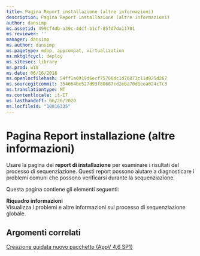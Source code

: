 ```yaml
---
title: Pagina Report installazione (altre informazioni)
description: Pagina Report installazione (altre informazioni)
author: dansimp
ms.assetid: 499cf4db-a39c-4dcf-b1cf-85fd7da11701
ms.reviewer: ''
manager: dansimp
ms.author: dansimp
ms.pagetype: mdop, appcompat, virtualization
ms.mktglfcycl: deploy
ms.sitesec: library
ms.prod: w10
ms.date: 06/16/2016
ms.openlocfilehash: 54ff1a6919d6ecf75766dc1d76873c11d025d267
ms.sourcegitcommit: 354664bc527d93f80687cd2eba70d1eea024c7c3
ms.translationtype: MT
ms.contentlocale: it-IT
ms.lasthandoff: 06/26/2020
ms.locfileid: "10816335"
---
```

# Pagina Report installazione (altre informazioni)


Usare la pagina del **report di installazione** per esaminare i risultati del processo di sequenziazione. Questi report possono aiutare a diagnosticare i problemi comuni che possono verificarsi durante la sequenziazione.

Questa pagina contiene gli elementi seguenti:

<a href="" id="information-pane"></a>**Riquadro informazioni**  
Visualizza i problemi e altre informazioni sul processo di sequenziazione globale.

## Argomenti correlati


[Creazione guidata nuovo pacchetto (AppV 4,6 SP1)](create-new-package-wizard---appv-46-sp1-.md)

 

 





